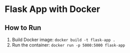 # Flask App with Docker
## How to Run
1. Build Docker image: `docker build -t flask-app .`
2. Run the container: `docker run -p 5000:5000 flask-app`
